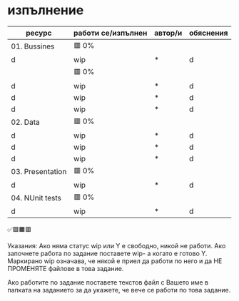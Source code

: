 # изпълнение

| ресурс | работи се/изпълнен | автор/и | обяснения |
| - | - |-| - |
| 01. Bussines | 🟥 0% |  |
|d| wip | * |d|
|  | 🟥 0% |
|d| wip | * |d|
|d| wip | * |d|
|d| wip | * |d|
| 02. Data| 🟥 0%|
|d| wip | * |d|
|d| wip | * |d|
|d| wip | * |d|
| 03. Presentation | 🟥 0%|
|d| wip | * |d|
| 04. NUnit tests | 🟥 0%|
|d| wip | * |d|
✅🟩🟧🟥

Указания:
Ако няма статус wip или Y е свободно, никой не работи.
Ако започнете работа по задание поставете wip- а когато е готово Y.
Маркирано wip означава, че някой е приел да работи по него и да НЕ ПРОМЕНЯТЕ файлове в това задание.

Ако работите по задание поставете текстов файл с Вашето име в папката на заданието за да укажете, че вече се работи по това задание.
